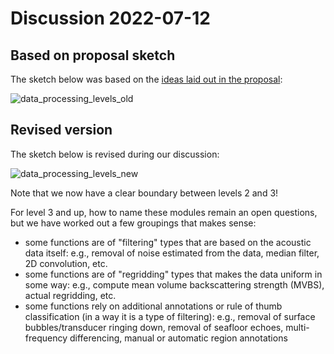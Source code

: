 # Discussion 2022-07-12

## Based on proposal sketch

The sketch below was based on the [ideas laid out in the proposal](./from_proposal.md):

![data_processing_levels_old](https://user-images.githubusercontent.com/15334215/178650904-d2662ccb-3c37-40cd-8915-6ce8cb4e83b0.jpg)



## Revised version

The sketch below is revised during our discussion:

![data_processing_levels_new](https://user-images.githubusercontent.com/15334215/178650916-6bf133d4-8c10-49e7-a1d9-937fe4804f49.png)



Note that we now have a clear boundary between levels 2 and 3!

For level 3 and up, how to name these modules remain an open questions, but we have worked out a few groupings that makes sense:
- some functions are of "filtering" types that are based on the acoustic data itself: e.g., removal of noise estimated from the data, median filter, 2D convolution, etc.
- some functions are of "regridding" types that makes the data uniform in some way: e.g., compute mean volume backscattering strength (MVBS), actual regridding, etc.
- some functions rely on additional annotations or rule of thumb classification (in a way it is a type of filtering): e.g., removal of surface bubbles/transducer ringing down, removal of seafloor echoes, multi-frequency differencing, manual or automatic region annotations
